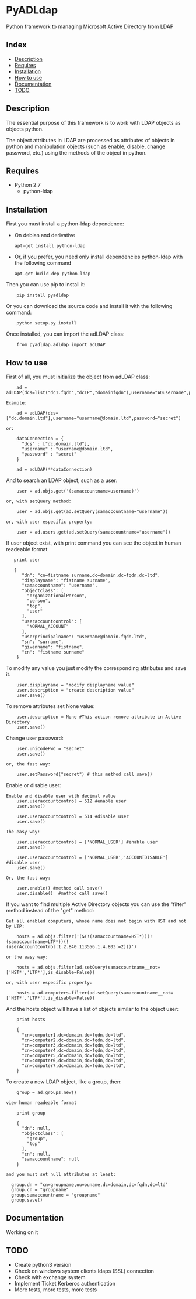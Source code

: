 # PyADLdap
Python framework to managing Microsoft Active Directory from LDAP

## Index
- [Description](#description)
- [Requires](#requires)
- [Installation](#installation)
- [How to use](#how-to-use)
- [Documentation](#documentation)
- [TODO](#todo)

## Description
The essential purpose of this framework is to work with LDAP objects as objects python.

The object attributes in LDAP are processed as attributes of objects in python and manipulation objects (such as enable, disable, change password, etc.) using the methods of the object in python.

## Requires

- Python 2.7
  - python-ldap

## Installation

First you must install a python-ldap dependence:

  - On debian and derivative
  
        apt-get install python-ldap

  - Or, if you prefer, you need only install dependencies python-ldap with the following command
  
        apt-get build-dep python-ldap

Then you can use pip to install it:

        pip install pyadldap

Or you can download the source code and install it with the following command:

        python setup.py install

Once installed, you can import the adLDAP class:

        from pyadldap.adldap import adLDAP

## How to use

  First of all, you must initialize the object from adLDAP class:
  
        ad = adLDAP(dcs=list("dc1.fqdn","dcIP","domainfqdn"),username="ADusername",password="ADusernamepassword"))

    Example:
  
        ad = adLDAP(dcs=["dc.domain.ltd"],username="username@domain.ltd",password="secret")

    or:
  
        dataConnection = {
          "dcs" : ["dc.domain.ltd"],
          "username" : "username@domain.ltd",
          "password" : "secret"
        }
        
        ad = adLDAP(**dataConnection)

And to search an LDAP object, such as a user:

        user = ad.objs.get('(samaccountname=username)')
        
    or, with setQuery method:
  
        user = ad.objs.get(ad.setQuery(samaccountname="username"))
    
    or, with user especific property:
    
        user = ad.users.get(ad.setQuery(samaccountname="username"))
        
If user object exist, with print command you can see the object in human readeable format
    
       print user
       
       {
          "dn": "cn=fistname surname,dc=domain,dc=fqdn,dc=ltd", 
          "displayname": "fistname surname", 
          "samaccountname": "username", 
          "objectclass": [
            "organizationalPerson", 
            "person", 
            "top", 
            "user"
          ], 
          "useraccountcontrol": [
            "NORMAL_ACCOUNT"
          ], 
          "userprincipalname": "username@domain.fqdn.ltd", 
          "sn": "surname", 
          "givenname": "fistname", 
          "cn": "fistname surname"
        }

To modify any value you just modify the corresponding attributes and save it.

        user.displayname = "modify displayname value"
        user.description = "create description value"
        user.save()
        
To remove attributes set None value:

        user.description = None #This action remove attribute in Active Directory
        user.save()

Change user password:

        user.unicodePwd = "secret"
        user.save()
    
    or, the fast way:
    
        user.setPassword("secret") # this method call save()
        
Enable or disable user:

    Enable and disable user with decimal value
        user.useraccountcontrol = 512 #enable user
        user.save()
        
        user.useraccountcontrol = 514 #disable user
        user.save()
        
    The easy way:
    
        user.useraccountcontrol = ['NORMAL_USER'] #enable user
        user.save()
        
        user.useraccountcontrol = ['NORMAL_USER','ACCOUNTDISABLE'] #disable user
        user.save()
        
    Or, the fast way:
    
        user.enable() #method call save()
        user.disable()  #method call save()
        
If you want to find multiple Active Directory objects you can use the "filter" method instead of the "get" method:

    Get all enabled computers, whose name does not begin with HST and not by LTP:
    
        hosts = ad.objs.filter('(&(!(samaccountname=HST*))(!(samaccountname=LTP*))(!(userAccountControl:1.2.840.113556.1.4.803:=2)))')
        
    or the easy way:
      
        hosts = ad.objs.filter(ad.setQuery(samaccountname__not=['HST*','LTP*'],is_disable=False))
        
    or, with user especific property:
    
        hosts = ad.computers.filter(ad.setQuery(samaccountname__not=['HST*','LTP*'],is_disable=False))
  
And the hosts object will have a list of objects similar to the object user:

        print hosts
        
        {
          "cn=computer1,dc=domain,dc=fqdn,dc=ltd",
          "cn=computer2,dc=domain,dc=fqdn,dc=ltd",
          "cn=computer3,dc=domain,dc=fqdn,dc=ltd",
          "cn=computer4,dc=domain,dc=fqdn,dc=ltd",
          "cn=computer5,dc=domain,dc=fqdn,dc=ltd",
          "cn=computer6,dc=domain,dc=fqdn,dc=ltd",
          "cn=computer7,dc=domain,dc=fqdn,dc=ltd",
        }
        

To create a new LDAP object, like a group, then:

        group = ad.groups.new()
        
    view human readeable format
        
        print group
        
        {
          "dn": null, 
          "objectclass": [
            "group", 
            "top"
          ], 
          "cn": null, 
          "samaccountname": null
        }
        
    and you must set null attributes at least:
    
      group.dn = "cn=groupname,ou=ouname,dc=domain,dc=fqdn,dc=ltd"
      group.cn = "groupname"
      group.samaccountname = "groupname"
      group.save()
      
      

## Documentation

  Working on it

## TODO

  - Create python3 version
  - Check on windows system clients ldaps (SSL) connection
  - Check with exchange system
  - Implement Ticket Kerberos authentication
  - More tests, more tests, more tests
